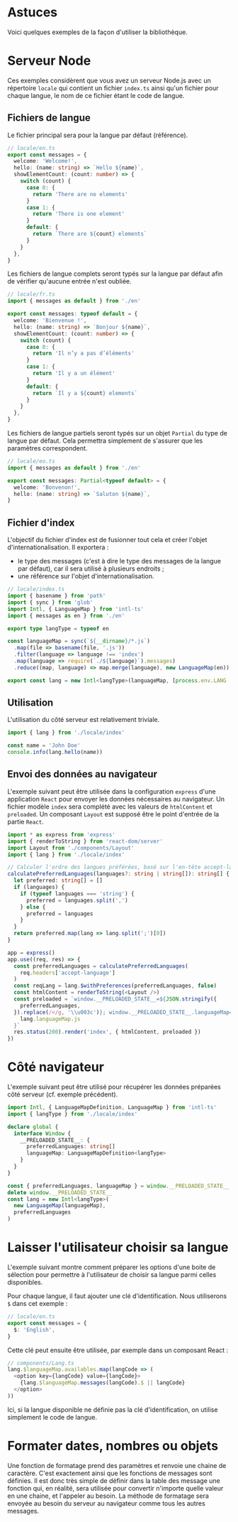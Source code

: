 # Astuces

Voici quelques exemples de la façon d'utiliser la bibliothèque.

# Serveur Node

Ces exemples considèrent que vous avez un serveur Node.js avec un répertoire `locale` qui contient un fichier `index.ts` ainsi qu'un fichier pour chaque langue, le nom de ce fichier étant le code de langue.

## Fichiers de langue

Le fichier principal sera pour la langue par défaut (référence).

```typescript
// locale/en.ts
export const messages = {
  welcome: 'Welcome!',
  hello: (name: string) => `Hello ${name}`,
  showElementCount: (count: number) => {
    switch (count) {
      case 0: {
        return 'There are no elements'
      }
      case 1: {
        return 'There is one element'
      }
      default: {
        return `There are ${count} elements`
      }
    }
  },
}
```

Les fichiers de langue complets seront typés sur la langue par défaut afin de vérifier qu'aucune entrée n'est oubliée.

```typescript
// locale/fr.ts
import { messages as default } from './en'

export const messages: typeof default = {
  welcome: 'Bienvenue !',
  hello: (name: string) => `Bonjour ${name}`,
  showElementCount: (count: number) => {
    switch (count) {
      case 0: {
        return 'Il n’y a pas d’éléments'
      }
      case 1: {
        return 'Il y a un élément'
      }
      default: {
        return `Il y a ${count} elements`
      }
    }
  },
}
```

Les fichiers de langue partiels seront typés sur un objet `Partial` du type de langue par défaut. Cela permettra simplement de s'assurer que les paramètres correspondent.

```typescript
// locale/eo.ts
import { messages as default } from './en'

export const messages: Partial<typeof default> = {
  welcome: 'Bonvenon!',
  hello: (name: string) => `Saluton ${name}`,
}
```

## Fichier d'index

L'objectif du fichier d'index est de fusionner tout cela et créer l'objet d'internationalisation. Il exportera :

* le type des messages (c'est à dire le type des messages de la langue par défaut), car il sera utilisé à plusieurs endroits ;
* une référence sur l'objet d'internationalisation.

```typescript
// locale/index.ts
import { basename } from 'path'
import { sync } from 'glob'
import Intl, { LanguageMap } from 'intl-ts'
import { messages as en } from './en'

export type langType = typeof en

const languageMap = sync(`${__dirname}/*.js`)
  .map(file => basename(file, '.js'))
  .filter(language => language !== 'index')
  .map(language => require(`./${language}`).messages)
  .reduce((map, language) => map.merge(language), new LanguageMap(en))

export const lang = new Intl<langType>(languageMap, [process.env.LANG || ''])
```

## Utilisation

L'utilisation du côté serveur est relativement triviale.

```typescript
import { lang } from './locale/index'

const name = 'John Doe'
console.info(lang.hello(name))
```

## Envoi des données au navigateur

L'exemple suivant peut être utilisée dans la configuration `express` d'une application `React` pour envoyer les données nécessaires au navigateur. Un fichier modèle `index` sera complété avec les valeurs de `htmlContent` et `preloaded`. Un composant `Layout` est supposé être le point d'entrée de la partie `React`.

```typescript
import * as express from 'express'
import { renderToString } from 'react-dom/server'
import Layout from './components/Layout'
import { lang } from './locale/index'

// Calculer l'ordre des langues préférées, basé sur l'en-tête accept-language
calculatePreferredLanguages(languages?: string | string[]): string[] {
  let preferred: string[] = []
  if (languages) {
    if (typeof languages === 'string') {
      preferred = languages.split(',')
    } else {
      preferred = languages
    }
  }
  return preferred.map(lang => lang.split(';')[0])
}

app = express()
app.use((req, res) => {
  const preferredLanguages = calculatePreferredLanguages(
    req.headers['accept-language']
  )
  const reqLang = lang.$withPreferences(preferredLanguages, false)
  const htmlContent = renderToString(<Layout />)
  const preloaded = `window.__PRELOADED_STATE__=${JSON.stringify({
    preferredLanguages,
  }).replace(/</g, '\\u003c')}; window.__PRELOADED_STATE__.languageMap=${
    lang.languageMap.js
  }`
  res.status(200).render('index', { htmlContent, preloaded })
})
```

# Côté navigateur

L'exemple suivant peut être utilisé pour récupérer les données préparées côté serveur (cf. exemple précédent).

```typescript
import Intl, { LanguageMapDefinition, LanguageMap } from 'intl-ts'
import { langType } from './locale/index'

declare global {
  interface Window {
    __PRELOADED_STATE__: {
      preferredLanguages: string[]
      languageMap: LanguageMapDefinition<langType>
    }
  }
}

const { preferredLanguages, languageMap } = window.__PRELOADED_STATE__
delete window.__PRELOADED_STATE__
const lang = new Intl<langType>(
  new LanguageMap(languageMap),
  preferredLanguages
)
```

# Laisser l'utilisateur choisir sa langue

L'exemple suivant montre comment préparer les options d'une boite de sélection pour permettre à l'utilisateur de choisir sa langue parmi celles disponibles.

Pour chaque langue, il faut ajouter une clé d'identification. Nous utiliserons `$` dans cet exemple :

```typescript
// locale/en.ts
export const messages = {
  $: 'English',
}
```

Cette clé peut ensuite être utilisée, par exemple dans un composant React :

```typescript
// components/Lang.ts
lang.$languageMap.availables.map(langCode => (
  <option key={langCode} value={langCode}>
    {lang.$languageMap.messages(langCode).$ || langCode}
  </option>
))
```

Ici, si la langue disponible ne définie pas la clé d'identification, on utilise simplement le code de langue.

# Formater dates, nombres ou objets

Une fonction de formatage prend des paramètres et renvoie une chaine de caractère. C'est exactement ainsi que les fonctions de messages sont définies. Il est donc très simple de définir dans la table des message une fonction qui, en réalité, sera utilisée pour convertir n'importe quelle valeur en une chaine, et l'appeler au besoin. La méthode de formatage sera envoyée au besoin du serveur au navigateur comme tous les autres messages.
